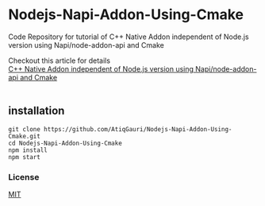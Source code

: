 # Nodejs-Napi-Addon-Using-Cmake

Code Repository for tutorial of C++ Native Addon independent of Node.js version using Napi/node-addon-api and Cmake

Checkout this article for details         
[C++ Native Addon independent of Node.js version using Napi/node-addon-api and Cmake](https://medium.com/@gauriatiq/c-native-addon-independent-of-node-js-version-using-napi-node-addon-api-and-cmake-53315582cbd1)
</br> </br>

## installation
```
git clone https://github.com/AtiqGauri/Nodejs-Napi-Addon-Using-Cmake.git
cd Nodejs-Napi-Addon-Using-Cmake
npm install
npm start
```

### License         
[MIT](https://github.com/AtiqGauri/Nodejs-Napi-Addon-Using-Cmake/blob/master/LICENSE)
